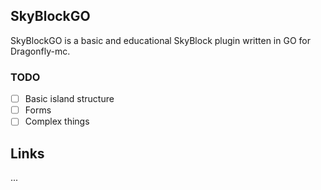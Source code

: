 ## SkyBlockGO
SkyBlockGO is a basic and educational SkyBlock plugin written in GO for Dragonfly-mc.

### TODO
- [ ] Basic island structure
- [ ] Forms
- [ ] Complex things

## Links
...